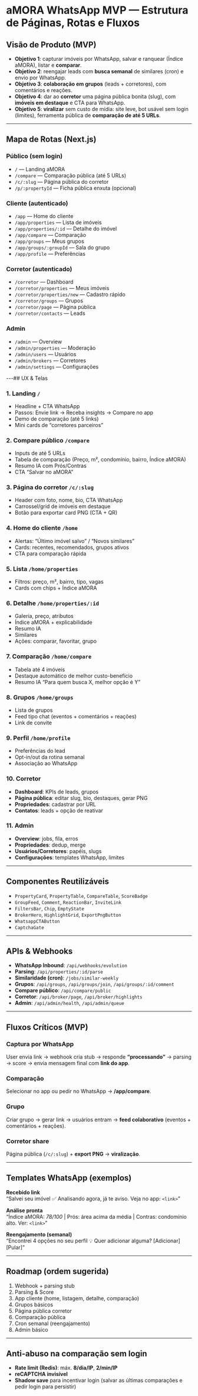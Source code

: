 # aMORA WhatsApp MVP — Estrutura de Páginas, Rotas e Fluxos

## Visão de Produto (MVP)

- **Objetivo 1**: capturar imóveis por WhatsApp, salvar e ranquear (Índice aMORA), listar e **comparar**.
- **Objetivo 2**: reengajar leads com **busca semanal** de similares (cron) e envio por WhatsApp.
- **Objetivo 3**: **colaboração em grupos** (leads + corretores), com comentários e reações.
- **Objetivo 4**: dar ao **corretor** uma página pública bonita (slug), com **imóveis em destaque** e CTA para WhatsApp.
- **Objetivo 5**: **viralizar** sem custo de mídia: site leve, bot usável sem login (limites), ferramenta pública de **comparação de até 5 URLs**.

---

## Mapa de Rotas (Next.js)

### Público (sem login)
- `/` — Landing aMORA
- `/compare` — Comparação pública (até 5 URLs)
- `/c/:slug` — Página pública do corretor
- `/p/:propertyId` — Ficha pública enxuta (opcional)

### Cliente (autenticado)
- `/app` — Home do cliente
- `/app/properties` — Lista de imóveis
- `/app/properties/:id` — Detalhe do imóvel
- `/app/compare` — Comparação
- `/app/groups` — Meus grupos
- `/app/groups/:groupId` — Sala do grupo
- `/app/profile` — Preferências

### Corretor (autenticado)
- `/corretor` — Dashboard
- `/corretor/properties` — Meus imóveis
- `/corretor/properties/new` — Cadastro rápido
- `/corretor/groups` — Grupos
- `/corretor/page` — Página pública
- `/corretor/contacts` — Leads

### Admin
- `/admin` — Overview
- `/admin/properties` — Moderação
- `/admin/users` — Usuários
- `/admin/brokers` — Corretores
- `/admin/settings` — Configurações

---## UX & Telas

### 1. Landing `/`
- Headline + CTA WhatsApp
- Passos: Envie link → Receba insights → Compare no app
- Demo de comparação (até 5 links)
- Mini cards de “corretores parceiros”

### 2. Compare público `/compare`
- Inputs de até 5 URLs
- Tabela de comparação (Preço, m², condomínio, bairro, Índice aMORA)
- Resumo IA com Prós/Contras
- CTA “Salvar no aMORA”

### 3. Página do corretor `/c/:slug`
- Header com foto, nome, bio, CTA WhatsApp
- Carrossel/grid de imóveis em destaque
- Botão para exportar card PNG (CTA + QR)

### 4. Home do cliente `/home`
- Alertas: “Último imóvel salvo” / “Novos similares”
- Cards: recentes, recomendados, grupos ativos
- CTA para comparação rápida

### 5. Lista `/home/properties`
- Filtros: preço, m², bairro, tipo, vagas
- Cards com chips + Índice aMORA

### 6. Detalhe `/home/properties/:id`
- Galeria, preço, atributos
- Índice aMORA + explicabilidade
- Resumo IA
- Similares
- Ações: comparar, favoritar, grupo

### 7. Comparação `/home/compare`
- Tabela até 4 imóveis
- Destaque automático de melhor custo-benefício
- Resumo IA “Para quem busca X, melhor opção é Y”

### 8. Grupos `/home/groups`
- Lista de grupos
- Feed tipo chat (eventos + comentários + reações)
- Link de convite

### 9. Perfil `/home/profile`
- Preferências do lead
- Opt-in/out da rotina semanal
- Associação ao WhatsApp

### 10. Corretor
- **Dashboard**: KPIs de leads, grupos
- **Página pública**: editar slug, bio, destaques, gerar PNG
- **Propriedades**: cadastrar por URL
- **Contatos**: leads + opção de reativar

### 11. Admin
- **Overview**: jobs, fila, erros
- **Propriedades**: dedup, merge
- **Usuários/Corretores**: papéis, slugs
- **Configurações**: templates WhatsApp, limites

---

## Componentes Reutilizáveis

- `PropertyCard`, `PropertyTable`, `CompareTable`, `ScoreBadge`
- `GroupFeed`, `Comment`, `ReactionBar`, `InviteLink`
- `FiltersBar`, `Chip`, `EmptyState`
- `BrokerHero`, `HighlightGrid`, `ExportPngButton`
- `WhatsappCTAButton`
- `CaptchaGate`

---
## APIs & Webhooks

- **WhatsApp Inbound**: `/api/webhooks/evolution`
- **Parsing**: `/api/properties/:id/parse`
- **Similaridade (cron)**: `/jobs/similar-weekly`
- **Grupos**: `/api/groups`, `/api/groups/join`, `/api/groups/:id/comment`
- **Compare público**: `/api/compare/public`
- **Corretor**: `/api/broker/page`, `/api/broker/highlights`
- **Admin**: `/api/admin/health`, `/api/admin/queue`

---

## Fluxos Críticos (MVP)

### Captura por WhatsApp
User envia link → webhook cria stub → responde **“processando”** → parsing → score → envia mensagem final com **link do app**.

### Comparação
Selecionar no app ou pedir no WhatsApp → **/app/compare**.

### Grupo
Criar grupo → gerar link → usuários entram → **feed colaborativo** (eventos + comentários + reações).

### Corretor share
Página pública (`/c/:slug`) + **export PNG** → **viralização**.

---

## Templates WhatsApp (exemplos)

**Recebido link**  
“Salvei seu imóvel ✅ Analisando agora, já te aviso. Veja no app: `<link>`”

**Análise pronta**  
“Índice aMORA: *78/100* | Prós: área acima da média | Contras: condomínio alto. Ver: `<link>`”

**Reengajamento (semanal)**  
“Encontrei 4 opções no seu perfil 💡 Quer adicionar alguma? [Adicionar] [Pular]”

---

## Roadmap (ordem sugerida)

1. Webhook + parsing stub  
2. Parsing & Score  
3. App cliente (home, listagem, detalhe, comparação)  
4. Grupos básicos  
5. Página pública corretor  
6. Comparação pública  
7. Cron semanal (reengajamento)  
8. Admin básico

---

## Anti-abuso na comparação sem login

- **Rate limit (Redis)**: máx. **8/dia/IP**, **2/min/IP**  
- **reCAPTCHA invisível**  
- **Shadow save** para incentivar login (salvar as últimas comparações e pedir login para persistir)

